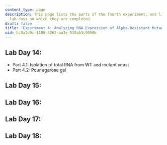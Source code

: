 ```yaml
---
content_type: page
description: This page lists the parts of the fourth experiment, and links to the
  lab days on which they are completed.
draft: false
title: 'Experiment 4: Analyzing RNA Expression of Alpha-Resistant Mutants'
uid: bc8a2d0c-1188-4262-aa1e-519ab3c9090b
---
```

## Lab Day 14:

- Part 4.1: Isolation of total RNA from WT and mutant yeast
- Part 4.2: Pour agarose gel

## Lab Day 15:

## Lab Day 16:

## Lab Day 17:

## Lab Day 18: